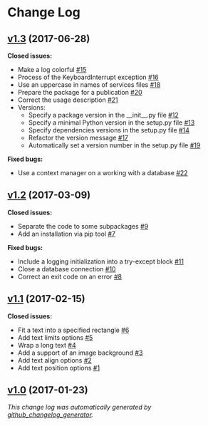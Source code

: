 # Change Log

## [v1.3](https://github.com/thewizardplusplus/white-generator/tree/v1.3) (2017-06-28)

**Closed issues:**

- Make a log colorful [\#15](https://github.com/thewizardplusplus/white-generator/issues/15)
- Process of the KeyboardInterrupt exception [\#16](https://github.com/thewizardplusplus/white-generator/issues/16)
- Use an uppercase in names of services files [\#18](https://github.com/thewizardplusplus/white-generator/issues/18)
- Prepare the package for a publication [\#20](https://github.com/thewizardplusplus/white-generator/issues/20)
- Correct the usage description [\#21](https://github.com/thewizardplusplus/white-generator/issues/21)
- Versions:
    - Specify a package version in the \_\_init\_\_.py file [\#12](https://github.com/thewizardplusplus/white-generator/issues/12)
    - Specify a minimal Python version in the setup.py file [\#13](https://github.com/thewizardplusplus/white-generator/issues/13)
    - Specify dependencies versions in the setup.py file [\#14](https://github.com/thewizardplusplus/white-generator/issues/14)
    - Refactor the version message [\#17](https://github.com/thewizardplusplus/white-generator/issues/17)
    - Automatically set a version number in the setup.py file [\#19](https://github.com/thewizardplusplus/white-generator/issues/19)

**Fixed bugs:**

- Use a context manager on a working with a database [\#22](https://github.com/thewizardplusplus/white-generator/issues/22)

## [v1.2](https://github.com/thewizardplusplus/white-generator/tree/v1.2) (2017-03-09)

**Closed issues:**

- Separate the code to some subpackages [\#9](https://github.com/thewizardplusplus/white-generator/issues/9)
- Add an installation via pip tool [\#7](https://github.com/thewizardplusplus/white-generator/issues/7)

**Fixed bugs:**

- Include a logging initialization into a try-except block [\#11](https://github.com/thewizardplusplus/white-generator/issues/11)
- Close a database connection [\#10](https://github.com/thewizardplusplus/white-generator/issues/10)
- Correct an exit code on an error [\#8](https://github.com/thewizardplusplus/white-generator/issues/8)

## [v1.1](https://github.com/thewizardplusplus/white-generator/tree/v1.1) (2017-02-15)

**Closed issues:**

- Fit a text into a specified rectangle [\#6](https://github.com/thewizardplusplus/white-generator/issues/6)
- Add text limits options [\#5](https://github.com/thewizardplusplus/white-generator/issues/5)
- Wrap a long text [\#4](https://github.com/thewizardplusplus/white-generator/issues/4)
- Add a support of an image background [\#3](https://github.com/thewizardplusplus/white-generator/issues/3)
- Add text align options [\#2](https://github.com/thewizardplusplus/white-generator/issues/2)
- Add text position options [\#1](https://github.com/thewizardplusplus/white-generator/issues/1)

## [v1.0](https://github.com/thewizardplusplus/white-generator/tree/v1.0) (2017-01-23)

*This change log was automatically generated by [github_changelog_generator](https://github.com/skywinder/Github-Changelog-Generator).*
